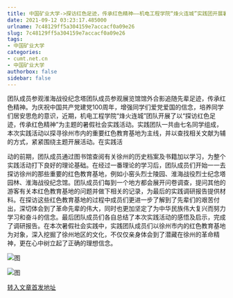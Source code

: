 ```yaml
---
title: 中国矿业大学->探访红色足迹，传承红色精神——机电工程学院“烽火连城”实践团开展暑假社会实践活动 | cumt.net.cn
date: 2021-09-12 03:23:17.485000
urlname: 7c48129ff5a304159e7accacf0a09e26
slug: 7c48129ff5a304159e7accacf0a09e26
tags: 
- 中国矿业大学
categories:
- cumt.net.cn
- 中国矿业大学
authorbox: false
sidebar: false
---
```

团队成员参观淮海战役纪念塔团队成员参观展览馆馆外合影追随先辈足迹，传承红色精神。为庆祝中国共产党建党100周年，增强同学们爱党爱国的信念，培养同学们居安思危的意识，近期，机电工程学院“烽火连城”团队开展了以“探访红色足迹，传承红色精神”为主题的暑假社会实践活动。实践团队一共由七名同学组成，本次实践活动以探寻徐州市内的重要红色教育基地为主线，并以查找相关文献为辅的方式，紧紧围绕主题开展活动。在实践活
<!--more-->
动的前期，团队成员通过图书馆查阅有关徐州的历史档案及书籍加以学习，为整个实践活动打下良好的理论基础。在经过一番理论的学习后，团队成员们开始一一去探访徐州的那些重要的红色教育基地，例如小窑头烈士陵园、淮海战役烈士纪念塔园林、淮海战役纪念馆。团队成员们每到一个地方都会展开问卷调查，提问其他的游客有关本红色教育基地的问题并做下相关的记录，为最后的实践调研报告提供材料。在探访这些红色教育基地的过程中成员们更进一步了解到了先辈们的艰苦付出，深切体会到了革命先辈的伟大，同时也更加坚定了为中华民族伟大复兴而努力学习和奋斗的信念。最后团队成员们各自总结了本次实践活动的感悟及启示，完成了调研报告。在本次暑假社会实践中，实践团队成员们以徐州市内的红色教育基地为对象，深入挖掘了徐州地区的文化，不仅仅亲身体会到了潜藏在徐州的革命精神，更在心中树立起了正确的理想信念。

![图](http://xwzx.cumt.edu.cn/_upload/article/images/68/d7/e4d8534b4267a24ec9c65a5d428f/34762656-cc49-4fdc-b9a5-f950173ddf2e.jpg)

![图](http://xwzx.cumt.edu.cn/_upload/article/images/68/d7/e4d8534b4267a24ec9c65a5d428f/0e43d9f4-481a-4b41-a624-7d5e089f54db.jpg)

[转入文章首发地址](http://xwzx.cumt.edu.cn/40/2e/c523a606254/page.htm)